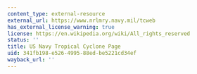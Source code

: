 ```yaml
---
content_type: external-resource
external_url: https://www.nrlmry.navy.mil/tcweb
has_external_license_warning: true
license: https://en.wikipedia.org/wiki/All_rights_reserved
status: ''
title: US Navy Tropical Cyclone Page
uid: 341fb198-e526-4995-88ed-be5221cd34ef
wayback_url: ''
---
```

